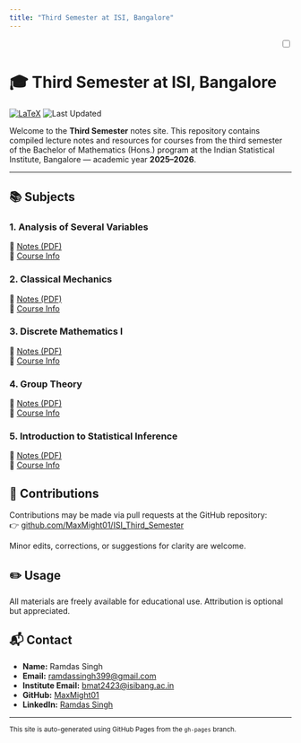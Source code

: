 ```yaml
---
title: "Third Semester at ISI, Bangalore"
---
```

<div style="text-align: right; margin-bottom: 1em;">
  <label class="switch">
    <input type="checkbox" id="dark-mode-toggle">
    <span class="slider"></span>
  </label>
</div>
<link rel="stylesheet" href="./assets/style.css">

# 🎓 Third Semester at ISI, Bangalore

[![LaTeX](https://img.shields.io/badge/Built%20With-LaTeX-47A141.svg?logo=latex)](https://www.latex-project.org/)
![Last Updated](https://img.shields.io/badge/Last%20Updated-July%202025-orange)

Welcome to the **Third Semester** notes site. This repository contains compiled lecture notes and resources for courses from the third semester of the Bachelor of Mathematics (Hons.) program at the Indian Statistical Institute, Bangalore — academic year **2025–2026**.

---

## 📚 Subjects

<div class="subject-block">
<h3>1. <strong>Analysis of Several Variables</strong></h3>
📄 <a href="./subjects/Analysis_of_Several_Variables/aosv.pdf?v=2">Notes (PDF)</a><br>
🧾 <a href="https://www.isibang.ac.in/~adean/infsys/database/Bmath/ASV.html">Course Info</a>
</div>

<div class="subject-block">
<h3>2. <strong>Classical Mechanics</strong></h3>
📄 <a href="./subjects/Classical_Mechanics/cm.pdf?v=2">Notes (PDF)</a><br>
🧾 <a href="https://www.isibang.ac.in/~adean/infsys/database/Bmath/CM.html">Course Info</a>
</div>

<div class="subject-block">
<h3>3. <strong>Discrete Mathematics I</strong></h3>
📄 <a href="./subjects/Discrete_Math_I/dm1.pdf?v=2">Notes (PDF)</a><br>
🧾 <a href="https://www.isibang.ac.in/~adean/infsys/database/Bmath/DM1.html">Course Info</a>
</div>

<div class="subject-block">
<h3>4. <strong>Group Theory</strong></h3>
📄 <a href="./subjects/Group_Theory/gt.pdf?v=2">Notes (PDF)</a><br>
🧾 <a href="https://www.isibang.ac.in/~adean/infsys/database/Bmath/GTh.html">Course Info</a>
</div>

<div class="subject-block">
<h3>5. <strong>Introduction to Statistical Inference</strong></h3>
📄 <a href="./subjects/Introduction_to_Statistical_Inference/itsi.pdf?v=2">Notes (PDF)</a><br>
🧾 <a href="https://www.isibang.ac.in/~adean/infsys/database/Bmath/ISI.html">Course Info</a>
</div>


## 🤝 Contributions

Contributions may be made via pull requests at the GitHub repository:  
👉 [github.com/MaxMight01/ISI_Third_Semester](https://github.com/MaxMight01/ISI_Third_Semester)

Minor edits, corrections, or suggestions for clarity are welcome.

## ✏️ Usage

All materials are freely available for educational use. Attribution is optional but appreciated.


## 📬 Contact

- **Name:** Ramdas Singh  
- **Email:** [ramdassingh399@gmail.com](mailto:ramdassingh399@gmail.com)  
- **Institute Email:** [bmat2423@isibang.ac.in](mailto:bmat2423@isibang.ac.in)  
- **GitHub:** [MaxMight01](https://github.com/MaxMight01)  
- **LinkedIn:** [Ramdas Singh](https://www.linkedin.com/in/ramdas-max-singh/)

---

<sub>This site is auto-generated using GitHub Pages from the <code>gh-pages</code> branch.</sub>

<script>
  const toggle = document.getElementById('dark-mode-toggle');
  const prefersDark = window.matchMedia('(prefers-color-scheme: dark)').matches;
  const saved = localStorage.getItem('theme');

  // Initialize
  if (saved === 'dark' || (saved === null && prefersDark)) {
    document.documentElement.classList.add('dark');
    toggle.checked = true;
  }

  toggle.addEventListener('change', () => {
    const isDark = toggle.checked;
    document.documentElement.classList.toggle('dark', isDark);
    localStorage.setItem('theme', isDark ? 'dark' : 'light');
  });
</script>

